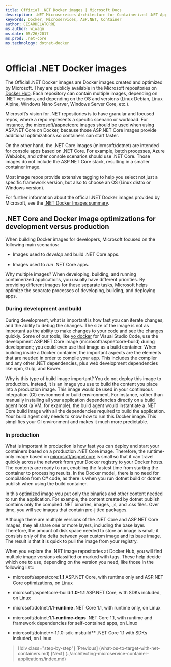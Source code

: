 ```yaml
---
title: Official .NET Docker images | Microsoft Docs 
description: .NET Microservices Architecture for Containerized .NET Applications | Official .NET Docker images
keywords: Docker, Microservices, ASP.NET, Container
author: CESARDELATORRE
ms.author: wiwagn
ms.date: 05/26/2017
ms.prod: .net-core
ms.technology: dotnet-docker
---
```

# Official .NET Docker images

The Official .NET Docker images are Docker images created and optimized by Microsoft. They are publicly available in the Microsoft repositories on [Docker Hub](https://hub.docker.com/u/microsoft/). Each repository can contain multiple images, depending on .NET versions, and depending on the OS and versions (Linux Debian, Linux Alpine, Windows Nano Server, Windows Server Core, etc.).

Microsoft’s vision for .NET repositories is to have granular and focused repos, where a repo represents a specific scenario or workload. For instance, the [microsoft/aspnetcore](https://hub.docker.com/r/microsoft/aspnetcore/) images should be used when using ASP.NET Core on Docker, because those ASP.NET Core images provide additional optimizations so containers can start faster.

On the other hand, the .NET Core images (microsoft/dotnet) are intended for console apps based on .NET Core. For example, batch processes, Azure WebJobs, and other console scenarios should use .NET Core. Those images do not include the ASP.NET Core stack, resulting in a smaller container image.

Most image repos provide extensive tagging to help you select not just a specific framework version, but also to choose an OS (Linux distro or Windows version).

For further information about the official .NET Docker images provided by Microsoft, see the [.NET Docker Images summary](https://aka.ms/dotnetdockerimages).

## .NET Core and Docker image optimizations for development versus production

When building Docker images for developers, Microsoft focused on the following main scenarios:

-   Images used to *develop* and build .NET Core apps.

-   Images used to *run* .NET Core apps.

Why multiple images? When developing, building, and running containerized applications, you usually have different priorities. By providing different images for these separate tasks, Microsoft helps optimize the separate processes of developing, building, and deploying apps.

### During development and build

During development, what is important is how fast you can iterate changes, and the ability to debug the changes. The size of the image is not as important as the ability to make changes to your code and see the changes quickly. Some of our tools, like [yo docker](https://github.com/Microsoft/generator-docker) for Visual Studio Code, use the development ASP.NET Core image (microsoft/aspnetcore-build) during development; you could even use that image as a build container. When building inside a Docker container, the important aspects are the elements that are needed in order to compile your app. This includes the compiler and any other .NET dependencies, plus web development dependencies like npm, Gulp, and Bower.

Why is this type of build image important? You do not deploy this image to production. Instead, it is an image you use to build the content you place into a production image. This image would be used in your continuous integration (CI) environment or build environment. For instance, rather than manually installing all your application dependencies directly on a build agent host (a VM, for example), the build agent would instantiate a .NET Core build image with all the dependencies required to build the application. Your build agent only needs to know how to run this Docker image. This simplifies your CI environment and makes it much more predictable.

### In production

What is important in production is how fast you can deploy and start your containers based on a production .NET Core image. Therefore, the runtime-only image based on [microsoft/aspnetcore](https://hub.docker.com/r/microsoft/aspnetcore/) is small so that it can travel quickly across the network from your Docker registry to your Docker hosts. The contents are ready to run, enabling the fastest time from starting the container to processing results. In the Docker model, there is no need for compilation from C\# code, as there is when you run dotnet build or dotnet publish when using the build container.

In this optimized image you put only the binaries and other content needed to run the application. For example, the content created by dotnet publish contains only the compiled .NET binaries, images, .js, and .css files. Over time, you will see images that contain pre-jitted packages.

Although there are multiple versions of the .NET Core and ASP.NET Core images, they all share one or more layers, including the base layer. Therefore, the amount of disk space needed to store an image is small; it consists only of the delta between your custom image and its base image. The result is that it is quick to pull the image from your registry.

When you explore the .NET image repositories at Docker Hub, you will find multiple image versions classified or marked with tags. These help decide which one to use, depending on the version you need, like those in the following list::

-   microsoft/aspnetcore:**1.1**
    ASP.NET Core, with runtime only and ASP.NET Core optimizations, on Linux

-   microsoft/aspnetcore-build:**1.0-1.1**
    ASP.NET Core, with SDKs included, on Linux

-   microsoft/dotnet:**1.1-runtime**
    .NET Core 1.1, with runtime only, on Linux

-   microsoft/dotnet:**1.1-runtime-deps**
    .NET Core 1.1, with runtime and framework dependencies for self-contained apps, on Linux

-   microsoft/dotnet**:1.1.0-sdk-msbuild**
    .NET Core 1.1 with SDKs included, on Linux

>[!div class="step-by-step"]
[Previous] (what-os-to-target-with-net-containers.md)
[Next] (../architecting-microservice-container-applications/index.md)
